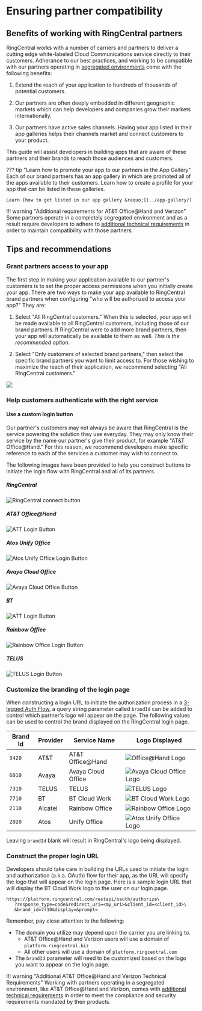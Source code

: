 # Ensuring partner compatibility

## Benefits of working with RingCentral partners

RingCentral works with a number of carriers and partners to deliver a cutting edge white-labeled Cloud Communications service directly to their customers. Adherance to our best practices, and working to be compatible with our partners operating in [segregated environments](../partners/segregated-environments/) come with the following benefits:

1. Extend the reach of your application to hundreds of thousands of potential customers.  

2. Our partners are often deeply embedded in different geographic markets which can help developers and companies grow their markets internationally. 

3. Our partners have active sales channels. Having your app listed in their app galleries helps their channels market and connect customers to your product. 

This guide will assist developers in building apps that are aware of these partners and their brands to reach those audiences and customers.

??? tip "Learn how to promote your app to our partners in the App Gallery"
    Each of our brand partners has an app gallery in which are promoted all of the apps available to their customers. Learn how to create a profile for your app that can be listed in these galleries.

    Learn [how to get listed in our app gallery &raquo;](../app-gallery/)

!!! warning "Additional requirements for AT&T Office@Hand and Verizon"
    Some partners operate in a completely segregated environment and as a result require developers to adhere to [additional technical requirements](../partners/segregated-environments/) in order to maintain compatibility with those partners. 

## Tips and recommendations

### Grant partners access to your app

The first step in making your application available to our partner's customers is to set the proper access permissions when you initially create your app. There are two ways to make your app available to RingCentral brand partners when configuring "who will be authorized to access your app?" They are:

1. Select "All RingCentral customers." When this is selected, your app will be made available to all RingCentral customers, including those of our brand partners. If RingCentral were to add more brand partners, then your app will automatically be available to them as well. *This is the recommended option.*

2. Select "Only customers of selected brand partners," then select the specific brand partners you want to limit access to. For those wishing to maximize the reach of their application, we recommend selecting "All RingCentral customers."

<img class="img-fluid mx-auto d-block" src="../partners-create-app.png" style="max-width:500px" />

### Help customers authenticate with the right service

#### Use a custom login button

Our partner's customers may not always be aware that RingCentral is the service powering the solution they use everyday. They may only know their service by the name our partner's give their product, for example "AT&T Office@Hand." For this reason, we recommend developers make specific reference to each of the services a customer may wish to connect to.

The following images have been provided to help you construct buttons to initiate the login flow with RingCentral and all of its partners.

##### RingCentral

<img src="../button-ringcentral.png" alt="RingCentral connect button">

##### AT&T Office@Hand

<img alt="ATT Login Button" src="../button-att.png">

##### Atos Unify Office

<img alt="Atos Unify Office Login Button" src="../button-atos.png">

##### Avaya Cloud Office

<img alt="Avaya Cloud Office Button" src="../button-avaya.png">

##### BT

<img alt="ATT Login Button" src="../button-bt.png">

##### Rainbow Office

<img alt="Rainbow Office Login Button" src="../button-rainbow.png">

##### TELUS

<img alt="TELUS Login Button" src="../button-telus.png">

### Customize the branding of the login page

When constructing a login URL to initiate the authorization process in a [3-legged Auth Flow](../../authentication/auth-code-flow), a query string parameter called `brandId` can be added to control which partner's logo will appear on the page. The following values can be used to control the brand displayed on the RingCentral login page.

| Brand Id | Provider | Service Name | Logo Displayed |
|-|-|-|-|
| `3420` | AT&T | AT&T Office@Hand | <img alt="Office@Hand Logo" src="../partners/logo_att.svg"> |
| `6010` | Avaya | Avaya Cloud Office | <img alt="Avaya Cloud Office Logo" src="../partners/logo_aco.jpg"> |
| `7310` | TELUS | TELUS | <img alt="TELUS Logo" src="../partners/logo_telus.svg"> |
| `7710` | BT | BT Cloud Work | <img alt="BT Cloud Work Logo" src="../partners/logo_bt.svg"> | 
| `2110` | Alcatel | Rainbow Office | <img alt="Rainbow Office Logo" src="../partners/logo_rainbow.png"> | 
| `2020` | Atos | Unify Office | <img alt="Atos Unify Office Logo" src="../partners/logo_atos.png"> | 

Leaving `brandId` blank will result in RingCentral's logo being displayed. 

### Construct the proper login URL

Developers should take care in building the URLs used to initiate the login and authorization (a.k.a. OAuth) flow for their app, as the URL will specify the logo that will appear on the login page. Here is a sample login URL that will display the BT Cloud Work logo to the user on our login page. 

```
https://platform.ringcentral.com/restapi/oauth/authorize\
   ?response_type=code&redirect_uri=<my_uri>&client_id=<client_id>\
   &brand_id=7710&display=&prompt=
```

Remember, pay close attention to the following:

* The domain you utilize may depend upon the carrier you are linking to.
    * AT&T Office@Hand and Verizon users will use a domain of `platform.ringcentral.biz`
    * All other users will use a domain of `platform.ringcentral.com`
* The `brandId` parameter will need to be customized based on the logo you want to appear on the login page.

!!! warning "Additional AT&T Office@Hand and Verizon Technical Requirements"
    Working with partners operating in a segregated environment, like AT&T Office@Hand and Verizon, comes with [additional technical requirements](../partners/segregated-environments/) in order to meet the compliance and security requirements mandated by their products.


